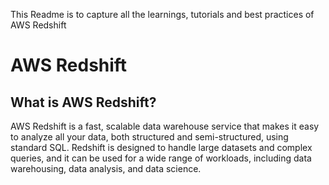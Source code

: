 This Readme is to capture all the learnings, tutorials and best practices of AWS Redshift

# AWS Redshift

## What is AWS Redshift?

AWS Redshift is a fast, scalable data warehouse service that makes it easy to analyze all your data, both structured and semi-structured, using standard SQL. Redshift is designed to handle large datasets and complex queries, and it can be used for a wide range of workloads, including data warehousing, data analysis, and data science.